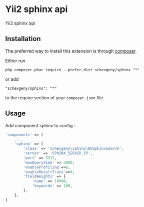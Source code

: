 Yii2 sphinx api
===============
Yii2 sphinx api

Installation
------------

The preferred way to install this extension is through [composer](http://getcomposer.org/download/).

Either run

```
php composer.phar require --prefer-dist schevgeny/sphinx "*"
```

or add

```
"schevgeny/sphinx": "*"
```

to the require section of your `composer.json` file.


Usage
-----

Add component sphinx to config  :
```php
'components' => [
    ...
    'sphinx' => [
        'class' => 'schevgeny\sphinx\DGSphinxSearch',
        'server' => 'SPHINX_SERVER_IP',
        'port' => 3312,
        'maxQueryTime' => 3000,
        'enableProfiling'=>0,
        'enableResultTrace'=>0,
        'fieldWeights' => [
            'name' => 10000,
            'keywords' => 100,
        ],
    ],
]
